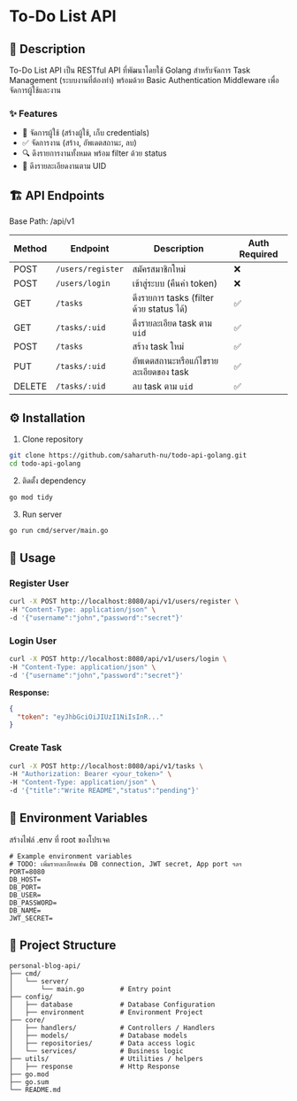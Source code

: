 # To-Do List API

## 📖 Description

To-Do List API เป็น RESTful API ที่พัฒนาโดยใช้ Golang สำหรับจัดการ Task Management (ระบบงานที่ต้องทำ) พร้อมด้วย Basic Authentication Middleware เพื่อจัดการผู้ใช้และงาน

### ✨ Features
- 👤 จัดการผู้ใช้ (สร้างผู้ใช้, เก็บ credentials)
- ✅ จัดการงาน (สร้าง, อัพเดตสถานะ, ลบ)
- 🔍 ดึงรายการงานทั้งหมด พร้อม filter ด้วย status
- 📄 ดึงรายละเอียดงานตาม UID

## 🏗️ API Endpoints

Base Path: /api/v1

| Method | Endpoint          | Description                              | Auth Required |
| ------ | ----------------- | ---------------------------------------- | ------------- |
| POST   | `/users/register` | สมัครสมาชิกใหม่                          | ❌             |
| POST   | `/users/login`    | เข้าสู่ระบบ (คืนค่า token)               | ❌             |
| GET    | `/tasks`          | ดึงรายการ tasks (filter ด้วย status ได้) | ✅             |
| GET    | `/tasks/:uid`      | ดึงรายละเอียด task ตาม `uid`              | ✅             |
| POST   | `/tasks`          | สร้าง task ใหม่                          | ✅             |
| PUT    | `/tasks/:uid`      | อัพเดตสถานะหรือแก้ไขรายละเอียดของ task   | ✅             |
| DELETE | `/tasks/:uid`      | ลบ task ตาม `uid`                         | ✅             |

## ⚙️ Installation

1. Clone repository

```bash
git clone https://github.com/saharuth-nu/todo-api-golang.git
cd todo-api-golang
```

2. ติดตั้ง dependency

```bash
go mod tidy
```

3. Run server

```bash
go run cmd/server/main.go
```

## 📌 Usage

### Register User

```bash
curl -X POST http://localhost:8080/api/v1/users/register \
-H "Content-Type: application/json" \
-d '{"username":"john","password":"secret"}'
```

### Login User

```bash
curl -X POST http://localhost:8080/api/v1/users/login \
-H "Content-Type: application/json" \
-d '{"username":"john","password":"secret"}'
```

**Response:**

```json
{
  "token": "eyJhbGciOiJIUzI1NiIsInR..."
}
```

### Create Task

```bash
curl -X POST http://localhost:8080/api/v1/tasks \
-H "Authorization: Bearer <your_token>" \
-H "Content-Type: application/json" \
-d '{"title":"Write README","status":"pending"}'
```


## 🔑 Environment Variables

สร้างไฟล์ .env ที่ root ของโปรเจค

```env
# Example environment variables
# TODO: เพิ่มรายละเอียดเช่น DB connection, JWT secret, App port ฯลฯ
PORT=8080
DB_HOST=
DB_PORT=
DB_USER=
DB_PASSWORD=
DB_NAME=
JWT_SECRET=
```

## 📂 Project Structure

```plaintext
personal-blog-api/
├── cmd/
│   └── server/
│       └── main.go         # Entry point
├── config/
│   ├── database            # Database Configuration
│   ├── environment         # Environment Project
├── core/
│   ├── handlers/           # Controllers / Handlers
│   ├── models/             # Database models
│   ├── repositories/       # Data access logic
│   └── services/           # Business logic
├── utils/                  # Utilities / helpers
│   ├── response            # Http Response
├── go.mod
├── go.sum
└── README.md
```
